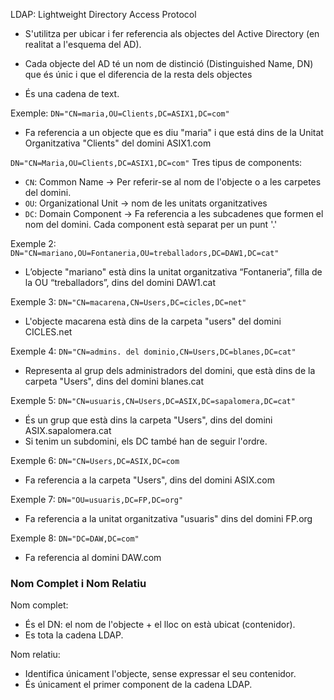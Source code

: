 LDAP: Lightweight Directory Access Protocol
- S'utilitza per ubicar i fer referencia als objectes del Active Directory (en realitat a l'esquema del AD).

- Cada objecte del AD té un nom de distinció (Distinguished Name, DN) que és únic i que el diferencia de la resta dels objectes
- És una cadena de text.

Exemple:
`DN="CN=maria,OU=Clients,DC=ASIX1,DC=com"`

- Fa referencia a un objecte que es diu "maria" i que está dins de la Unitat Organitzativa "Clients" del domini ASIX1.com

`DN="CN=Maria,OU=Clients,DC=ASIX1,DC=com"`
Tres tipus de components:

- `CN`: Common Name -> Per referir-se al nom de l'objecte o a les carpetes del domini.
- `OU`: Organizational Unit -> nom de les unitats organitzatives
- `DC`: Domain Component -> Fa referencia a les subcadenes que formen el nom del domini. Cada component està separat per un punt '.'

Exemple 2:
`DN="CN=mariano,OU=Fontaneria,OU=treballadors,DC=DAW1,DC=cat"`

- L’objecte "mariano" està dins la unitat organitzativa “Fontaneria”, filla de la OU “treballadors”, dins del domini DAW1.cat

Exemple 3:
`DN="CN=macarena,CN=Users,DC=cicles,DC=net"`

- L'objecte macarena està dins de la carpeta "users" del domini CICLES.net

Exemple 4:
`DN="CN=admins. del dominio,CN=Users,DC=blanes,DC=cat"`

- Representa al grup dels administradors del domini, que està dins de la carpeta "Users", dins del domini blanes.cat

Exemple 5:
`DN="CN=usuaris,CN=Users,DC=ASIX,DC=sapalomera,DC=cat"`

- És un grup que està dins la carpeta "Users", dins del domini ASIX.sapalomera.cat
- Si tenim un subdomini, els DC també han de seguir l'ordre.

Exemple 6: 
`DN="CN=Users,DC=ASIX,DC=com`

- Fa referencia a la carpeta "Users", dins del domini ASIX.com

Exemple 7:
`DN="OU=usuaris,DC=FP,DC=org"`

- Fa referencia a la unitat organitzativa "usuaris" dins del domini FP.org

Exemple 8:
`DN="DC=DAW,DC=com"`

- Fa referencia al domini DAW.com

### Nom Complet i Nom Relatiu

Nom complet:
- És el DN: el nom de l'objecte + el lloc on està ubicat (contenidor).
- Es tota la cadena LDAP.

Nom relatiu:
- Identifica únicament l'objecte, sense expressar el seu contenidor.
- És únicament el primer component de la cadena LDAP.



